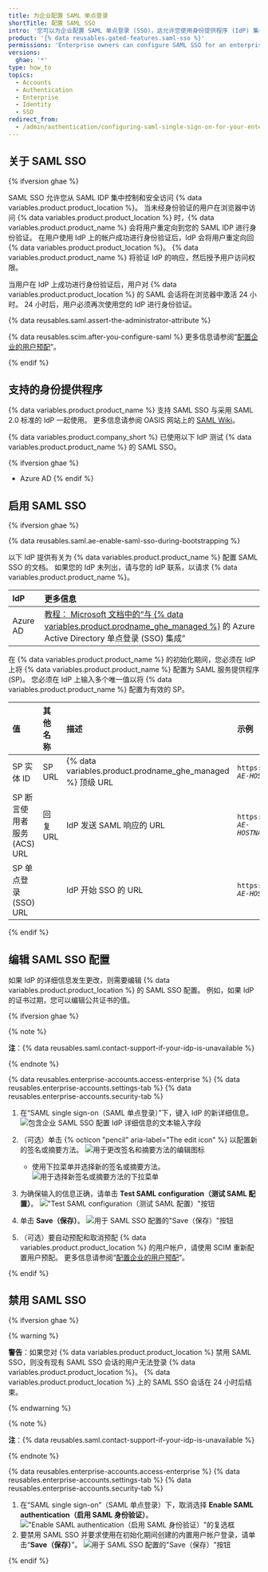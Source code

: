 ```yaml
---
title: 为企业配置 SAML 单点登录
shortTitle: 配置 SAML SSO
intro: '您可以为企业配置 SAML 单点登录 (SSO)，这允许您使用身份提供程序 (IdP) 集中控制 {% data variables.product.product_location %} 的身份验证。'
product: '{% data reusables.gated-features.saml-sso %}'
permissions: 'Enterprise owners can configure SAML SSO for an enterprise on {% data variables.product.product_name %}.'
versions:
  ghae: '*'
type: how_to
topics:
  - Accounts
  - Authentication
  - Enterprise
  - Identity
  - SSO
redirect_from:
  - /admin/authentication/configuring-saml-single-sign-on-for-your-enterprise
---
```


## 关于 SAML SSO

{% ifversion ghae %}

SAML SSO 允许您从 SAML IDP 集中控制和安全访问 {% data variables.product.product_location %}。 当未经身份验证的用户在浏览器中访问 {% data variables.product.product_location %} 时，{% data variables.product.product_name %} 会将用户重定向到您的 SAML IDP 进行身份验证。 在用户使用 IdP 上的帐户成功进行身份验证后，IdP 会将用户重定向回 {% data variables.product.product_location %}。 {% data variables.product.product_name %} 将验证 IdP 的响应，然后授予用户访问权限。

当用户在 IdP 上成功进行身份验证后，用户对 {% data variables.product.product_location %} 的 SAML 会话将在浏览器中激活 24 小时。 24 小时后，用户必须再次使用您的 IdP 进行身份验证。

{% data reusables.saml.assert-the-administrator-attribute %}

{% data reusables.scim.after-you-configure-saml %} 更多信息请参阅“[配置企业的用户预配](/admin/authentication/configuring-user-provisioning-for-your-enterprise)”。

{% endif %}

## 支持的身份提供程序

{% data variables.product.product_name %} 支持 SAML SSO 与采用 SAML 2.0 标准的 IdP 一起使用。 更多信息请参阅 OASIS 网站上的 [SAML Wiki](https://wiki.oasis-open.org/security)。

{% data variables.product.company_short %} 已使用以下 IdP 测试 {% data variables.product.product_name %} 的 SAML SSO。

{% ifversion ghae %}
- Azure AD
{% endif %}

## 启用 SAML SSO

{% ifversion ghae %}

{% data reusables.saml.ae-enable-saml-sso-during-bootstrapping %}

以下 IdP 提供有关为 {% data variables.product.product_name %} 配置 SAML SSO 的文档。 如果您的 IdP 未列出，请与您的 IdP 联系，以请求 {% data variables.product.product_name %}。

 | IdP      | 更多信息                                                                                                                                                                                               |
 |:-------- |:-------------------------------------------------------------------------------------------------------------------------------------------------------------------------------------------------- |
 | Azure AD | [教程： Microsoft 文档中的“与 {% data variables.product.prodname_ghe_managed %}](https://docs.microsoft.com/azure/active-directory/saas-apps/github-ae-tutorial) 的 Azure Active Directory 单点登录 (SSO) 集成” |

在 {% data variables.product.product_name %} 的初始化期间，您必须在 IdP 上将 {% data variables.product.product_name %} 配置为 SAML 服务提供程序 (SP)。 您必须在 IdP 上输入多个唯一值以将 {% data variables.product.product_name %} 配置为有效的 SP。

| 值                    | 其他名称   | 描述                                                         | 示例                        |
|:-------------------- |:------ |:---------------------------------------------------------- |:------------------------- |
| SP 实体 ID             | SP URL | {% data variables.product.prodname_ghe_managed %} 顶级 URL | <code>https://<em>YOUR-GITHUB-AE-HOSTNAME</em></code> |
| SP 断言使用者服务 (ACS) URL | 回复 URL | IdP 发送 SAML 响应的 URL                                        | <code>https://<em>YOUR-GITHUB-AE-HOSTNAME</em>/saml/consume</code> |
| SP 单点登录 (SSO) URL    |        | IdP 开始 SSO 的 URL                                           | <code>https://<em>YOUR-GITHUB-AE-HOSTNAME</em>/sso</code> |

{% endif %}

## 编辑 SAML SSO 配置

如果 IdP 的详细信息发生更改，则需要编辑 {% data variables.product.product_location %} 的 SAML SSO 配置。 例如，如果 IdP 的证书过期，您可以编辑公共证书的值。

{% ifversion ghae %}

{% note %}

**注**：{% data reusables.saml.contact-support-if-your-idp-is-unavailable %}

{% endnote %}

{% data reusables.enterprise-accounts.access-enterprise %}
{% data reusables.enterprise-accounts.settings-tab %}
{% data reusables.enterprise-accounts.security-tab %}
1. 在“SAML single sign-on（SAML 单点登录）”下，键入 IdP 的新详细信息。 ![包含企业 SAML SSO 配置 IdP 详细信息的文本输入字段](/assets/images/help/saml/ae-edit-idp-details.png)
1. （可选）单击 {% octicon "pencil" aria-label="The edit icon" %} 以配置新的签名或摘要方法。 ![用于更改签名和摘要方法的编辑图标](/assets/images/help/saml/ae-edit-idp-details-edit-signature-and-digest.png)

    - 使用下拉菜单并选择新的签名或摘要方法。 ![用于选择新签名或摘要方法的下拉菜单](/assets/images/help/saml/ae-edit-idp-details-edit-signature-and-digest-drop-down-menus.png)
1. 为确保输入的信息正确，请单击 **Test SAML configuration（测试 SAML 配置）**。 !["Test SAML configuration（测试 SAML 配置）"按钮](/assets/images/help/saml/ae-edit-idp-details-test-saml-configuration.png)
1. 单击 **Save（保存）**。 ![用于 SAML SSO 配置的"Save（保存）"按钮](/assets/images/help/saml/ae-edit-idp-details-save.png)
1. （可选）要自动预配和取消预配 {% data variables.product.product_location %} 的用户帐户，请使用 SCIM 重新配置用户预配。 更多信息请参阅“[配置企业的用户预配](/admin/authentication/configuring-user-provisioning-for-your-enterprise)”。

{% endif %}

## 禁用 SAML SSO

{% ifversion ghae %}

{% warning %}

**警告**：如果您对 {% data variables.product.product_location %} 禁用 SAML SSO，则没有现有 SAML SSO 会话的用户无法登录 {% data variables.product.product_location %}。 {% data variables.product.product_location %} 上的 SAML SSO 会话在 24 小时后结束。

{% endwarning %}

{% note %}

**注**：{% data reusables.saml.contact-support-if-your-idp-is-unavailable %}

{% endnote %}

{% data reusables.enterprise-accounts.access-enterprise %}
{% data reusables.enterprise-accounts.settings-tab %}
{% data reusables.enterprise-accounts.security-tab %}
1. 在“SAML single sign-on”（SAML 单点登录）下，取消选择 **Enable SAML authentication（启用 SAML 身份验证）**。 !["Enable SAML authentication（启用 SAML 身份验证）"的复选框](/assets/images/help/saml/ae-saml-disabled.png)
1. 要禁用 SAML SSO 并要求使用在初始化期间创建的内置用户帐户登录，请单击“**Save（保存）**”。 ![用于 SAML SSO 配置的"Save（保存）"按钮](/assets/images/help/saml/ae-saml-disabled-save.png)

{% endif %}
